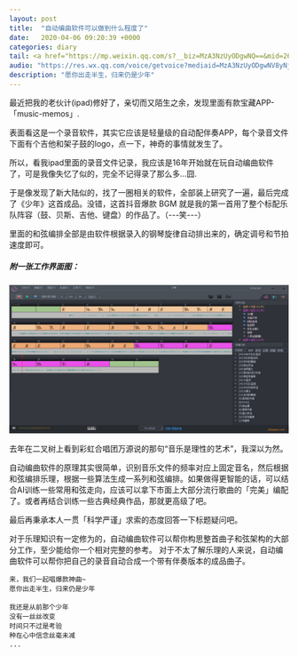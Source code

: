 ```yaml
---
layout: post
title:  "自动编曲软件可以做到什么程度了"
date:   2020-04-06 09:20:39 +0000
categories: diary
tail: <a href="https://mp.weixin.qq.com/s?__biz=MzA3NzUyODgwNQ==&mid=2648953700&idx=1&sn=dbf4595bc71ea7669724c98393bae93d" class="post-tags">wechat</a>
audio: "https://res.wx.qq.com/voice/getvoice?mediaid=MzA3NzUyODgwNV8yNjQ4OTUzNjk5"
description: "愿你出走半生，归来仍是少年"
---
```


最近把我的老伙计(ipad)修好了，亲切而又陌生之余，发现里面有款宝藏APP-「music-memos」. 

表面看这是一个录音软件，其实它应该是轻量级的自动配伴奏APP，每个录音文件下面有个吉他和架子鼓的logo，点一下，神奇的事情就发生了。

所以，看我ipad里面的录音文件记录，我应该是16年开始就在玩自动编曲软件了，可是我像失忆了似的，完全不记得录了那么多...囧.


于是像发现了新大陆似的，找了一圈相关的软件，全部装上研究了一遍，最后完成了《少年》这首成品。没错，这首抖音爆款 BGM 就是我的第一首用了整个标配乐队阵容（鼓、贝斯、吉他、键盘）的作品了。（---笑---）

里面的和弦编排全部是由软件根据录入的钢琴旋律自动排出来的，确定调号和节拍速度即可。

##### 附一张工作界面图：
![p1](/img/ai-music.png)

去年在二叉树上看到彩虹合唱团万源说的那句“音乐是理性的艺术”，我深以为然。

自动编曲软件的原理其实很简单，识别音乐文件的频率对应上固定音名，然后根据和弦编排乐理，根据一些算法生成一系列和弦编排。如果做得更智能的话，可以结合AI训练一些常用和弦走向，应该可以拿下市面上大部分流行歌曲的「完美」编配了。或者再结合训练一些古典经典作品，那就更高级了吧。


最后再秉承本人一贯「科学严谨」求索的态度回答一下标题疑问吧。

对于乐理知识有一定修为的，自动编曲软件可以帮你构思整首曲子和弦架构的大部分工作，至少能给你一个相对完整的参考。
对于不太了解乐理的人来说，自动编曲软件可以帮你把自己的录音自动合成一个带有伴奏版本的成品曲子。

```
来，我们一起唱爆款神曲~ 
愿你出走半生，归来仍是少年

我还是从前那个少年
没有一丝丝改变
时间只不过是考验
种在心中信念丝毫未减
...
```